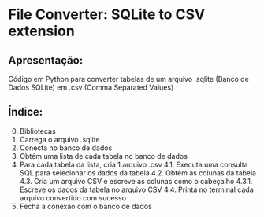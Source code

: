 # File Converter: SQLite to CSV extension

## Apresentação:
Código em Python para converter tabelas 
de um arquivo .sqlite (Banco de Dados SQLite) 
em .csv (Comma Separated Values)

## Índice:
0. Bibliotecas 
1. Carrega o arquivo .sqlite
2. Conecta no banco de dados
3. Obtém uma lista de cada tabela no banco de dados
4. Para cada tabela da lista, cria 1 arquivo .csv
  4.1. Executa uma consulta SQL para selecionar os dados da tabela
  4.2. Obtém as colunas da tabela
  4.3. Cria um arquivo CSV e escreve as colunas como o cabeçalho
    4.3.1. Escreve os dados da tabela no arquivo CSV
  4.4. Printa no terminal cada arquivo convertido com sucesso
5. Fecha a conexão com o banco de dados

